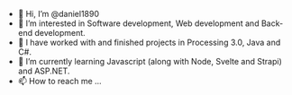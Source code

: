 - 👋 Hi, I’m @daniel1890
- 👀 I’m interested in Software development, Web development and Back-end development.
- 💞️ I have worked with and finished projects in Processing 3.0, Java and C#.
- 🌱 I’m currently learning Javascript (along with Node, Svelte and Strapi) and ASP.NET.
- 📫 How to reach me ...

<!---
daniel1890/daniel1890 is a ✨ special ✨ repository because its `README.md` (this file) appears on your GitHub profile.
You can click the Preview link to take a look at your changes.
--->
